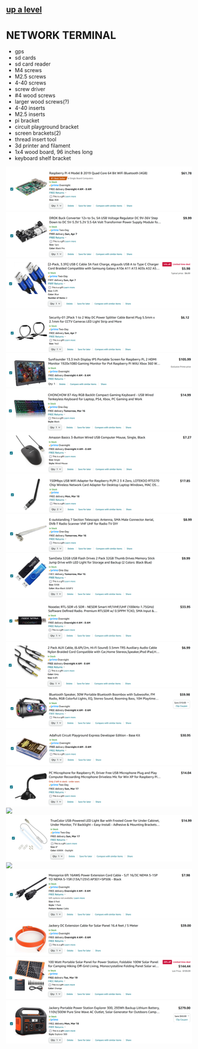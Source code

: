 ## [up a level](../)

# NETWORK TERMINAL

 - gps
 - sd cards
 - sd card reader
 - M4 screws
 - M2.5 screws
 - 4-40 screws
 - screw driver
 - #4 wood screws
 - larger wood screws(?)
 - 4-40 inserts
 - M2.5 inserts
 - pi bracket
 - circuit playground bracket
 - screen brackets(2)
 - thread insert tool
 - 3d printer and filament
 - 1x4 wood board, 96 inches long
 - keyboard shelf bracket

[![](images/pi-amazon.png)](https://www.amazon.com/gp/product/B07TC2BK1X/)
[![](images/buck-converter.png)](https://www.amazon.com/dp/B01NALDSJ0)
[![](images/usb-c-power.png)](https://www.amazon.com/gp/product/B0B8V6ZFJH/)
[![](images/barrel-splitter.png)](https://www.amazon.com/gp/product/B01M7N1GOH/)
[![](images/pi-screen-amazon.png)](https://www.amazon.com/gp/product/B07NNXH2SS/)
[![](images/keyboard-amazon.png)](https://www.amazon.com/gp/product/B08BFD9NQH/)
[![](images/mouse-amazon.png)](https://www.amazon.com/gp/product/B005EJH6RW/)
[![](images/wifi-amazon.png)](https://www.amazon.com/gp/product/B0BHW6T96R/)
[![](images/wifi-antenna-amazon.png)](https://www.amazon.com/gp/product/B07D32NNKF/)
[![](images/thumb-drive-amazon.png)](https://www.amazon.com/gp/product/B082ZGHXK8/)
[![](images/sdr-amazon.png)](https://www.amazon.com/gp/product/B01HA642SW/)
[![](images/aux-cables-amazon.png)](https://www.amazon.com/gp/product/B0BF9JHGXK/)
[![](images/bluetooth-speakers-amazon.png)](https://www.amazon.com/gp/product/B0834V1J2X/)
[![](images/circuit-playground-express-kit-amazon.png)](https://www.amazon.com/dp/B0764MCBNR)
[![](images/microphone-amazon.png)](https://www.amazon.com/gp/product/B08PV5CF1F/)
[![](images/light-strip-amazon.png)](https://www.amazon.com/gp/product/B075VSJTR9/)
[![](images/white-usb-light-amazon.png)](https://www.amazon.com/gp/product/B084HLSXJV/)
[![](images/rainbow-usb-light-amazon.png)](https://www.amazon.com/gp/product/B09TCZC3QJ/)
[![](images/ac-line-extension-amazon.png)](https://www.amazon.com/gp/product/B002HWMY9E/)
[![](images/solar-dc-extension-amazon.png)](https://www.amazon.com/Jackery-Extension-Cable-Solar-Panel/dp/B09Q62HZ1C/)
[![](images/solar-panel-amazon.png)](https://www.amazon.com/gp/product/B09W2CFT61/)
[![](images/power-station-amazon.png)](https://www.amazon.com/gp/product/B082TMBYR6/)